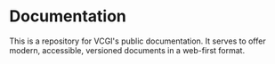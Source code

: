 # Documentation
This is a repository for VCGI's public documentation. It serves to offer modern, accessible, versioned documents in a web-first format.

